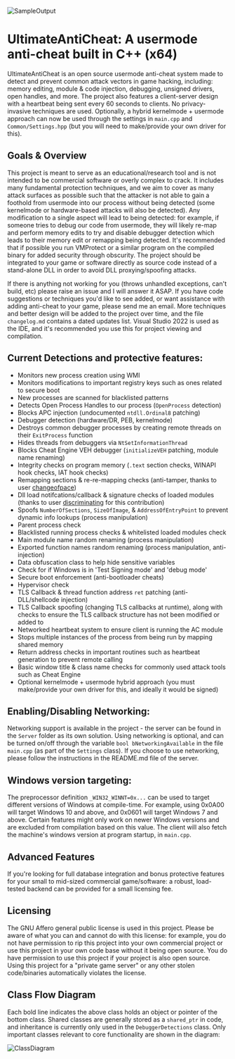 ![SampleOutput](https://github.com/AlSch092/UltimateAntiCheat/assets/94417808/8e2112b8-2c82-4a38-aca8-ec54aa7d7516)

# UltimateAntiCheat: A usermode anti-cheat built in C++ (x64)

UltimateAntiCheat is an open source usermode anti-cheat system made to detect and prevent common attack vectors in game hacking, including: memory editing, module & code injection, debugging, unsigned drivers, open handles, and more. The project also features a client-server design with a heartbeat being sent every 60 seconds to clients. No privacy-invasive techniques are used. Optionally, a hybrid kernelmode + usermode approach can now be used through the settings in `main.cpp` and `Common/Settings.hpp` (but you will need to make/provide your own driver for this).

## Goals & Overview
   This project is meant to serve as an educational/research tool and is not intended to be commercial software or overly complex to crack. It includes many fundamental protection techniques, and we aim to cover as many attack surfaces as possible such that the attacker is not able to gain a foothold from usermode into our process without being detected (some kernelmode or hardware-based attacks will also be detected). Any modification to a single aspect will lead to being detected: for example, if someone tries to debug our code from usermode, they will likely re-map and perform memory edits to try and disable debugger detection which leads to their memory edit or remapping being detected. It's recommended that if possible you run VMProtect or a similar program on the compiled binary for added security through obscurity. The project should be integrated to your game or software directly as source code instead of a stand-alone DLL in order to avoid DLL proxying/spoofing attacks.  

   If there is anything not working for you (throws unhandled exceptions, can't build, etc) please raise an issue and I will answer it ASAP. If you have code suggestions or techniques you'd like to see added, or want assistance with adding anti-cheat to your game, please send me an email. More techniques and better design will be added to the project over time, and the file `changelog.md` contains a dated updates list. Visual Studio 2022 is used as the IDE, and it's recommended you use this for project viewing and compilation.  

## Current Detections and protective features:
- Monitors new process creation using WMI
- Monitors modifications to important registry keys such as ones related to secure boot   
- New processes are scanned for blacklisted patterns
- Detects Open Process Handles to our process (`OpenProcess` detection)
- Blocks APC injection (undocumented  `ntdll.Ordinal8` patching)
- Debugger detection (hardware/DR, PEB, kernelmode)
- Destroys common debugger processes by creating remote threads on their `ExitProcess` function
- Hides threads from debuggers via `NtSetInformationThread`  
- Blocks Cheat Engine VEH debugger (`initializeVEH` patching, module name renaming)
- Integrity checks on program memory (`.text` section checks, WINAPI hook checks, IAT hook checks)
- Remapping sections & re-re-mapping checks (anti-tamper, thanks to user [changeofpace](https://github.com/changeofpace))
- Dll load notifcations/callback & signature checks of loaded modules (thanks to user [discriminating](https://github.com/discriminating) for this contribution)
- Spoofs `NumberOfSections`, `SizeOfImage`, & `AddressOfEntryPoint` to prevent dynamic info lookups (process manipulation)
- Parent process check
- Blacklisted running process checks & whitelisted loaded modules check
- Main module name random renaming (process manipulation)
- Exported function names random renaming (process manipulation, anti-injection)
- Data obfuscation class to help hide sensitive variables
- Check for if Windows is in 'Test Signing mode' and 'debug mode'
- Secure boot enforcement (anti-bootloader cheats)
- Hypervisor check  
- TLS Callback & thread function address `ret` patching (anti-DLL/shellcode injection)
- TLS Callback spoofing (changing TLS callbacks at runtime), along with checks to ensure the TLS callback structure has not been modified or added to  
- Networked heartbeat system to ensure client is running the AC module
- Stops multiple instances of the process from being run by mapping shared memory
- Return address checks in important routines such as heartbeat generation to prevent remote calling
- Basic window title & class name checks for commonly used attack tools such as Cheat Engine
- Optional kernelmode + usermode hybrid approach (you must make/provide your own driver for this, and ideally it would be signed)

## Enabling/Disabling Networking:
Networking support is available in the project - the server can be found in the `Server` folder as its own solution. Using networking is optional, and can be turned on/off through the variable `bool bNetworkingAvailable` in the file `main.cpp` (as part of the `Settings` class). If you choose to use networking, please follow the instructions in the README.md file of the server.  

## Windows version targeting:

The preprocessor definition `_WIN32_WINNT=0x...` can be used to target different versions of Windows at compile-time. For example, using 0x0A00 will target Windows 10 and above, and 0x0601 will target Windows 7 and above. Certain features might only work on newer Windows versions and are excluded from compilation based on this value. The client will also fetch the machine's windows version at program startup, in `main.cpp`.

## Advanced Features
If you're looking for full database integration and bonus protective features for your small to mid-sized commercial game/software: a robust, load-tested backend can be provided for a small licensing fee.

## Licensing  

The GNU Affero general public license is used in this project. Please be aware of what you can and cannot do with this license: for example, you do not have permission to rip this project into your own commercial project or use this project in your own code base without it being open source. You do have permission to use this project if your project is also open source. Using this project for a "private game server" or any other stolen code/binaries automatically violates the license.

## Class Flow Diagram

Each bold line indicates the above class holds an object or pointer of the bottom class. Shared classes are generally stored as a `shared_ptr` in code, and inheritance is currently only used in the `DebuggerDetections` class. Only important classes relevant to core functionality are shown in the diagram:

![ClassDiagram](https://github.com/user-attachments/assets/1b1ea458-93dd-4e6e-a4c1-ab9f6c3cf96e)
